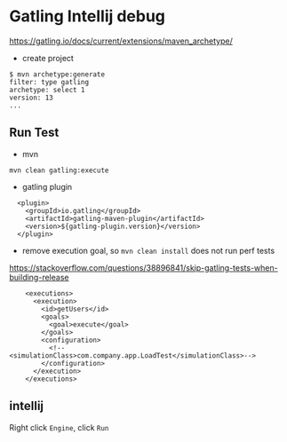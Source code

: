 # Gatling Intellij debug

https://gatling.io/docs/current/extensions/maven_archetype/

- create project

```
$ mvn archetype:generate
filter: type gatling
archetype: select 1
version: 13
...
```

## Run Test

- mvn

```
mvn clean gatling:execute
```

- gatling plugin

```
  <plugin>
    <groupId>io.gatling</groupId>
    <artifactId>gatling-maven-plugin</artifactId>
    <version>${gatling-plugin.version}</version>
  </plugin>
```

- remove execution goal, so `mvn clean install` does not run perf tests

https://stackoverflow.com/questions/38896841/skip-gatling-tests-when-building-release

```
    <executions>
      <execution>
        <id>getUsers</id>
        <goals>
          <goal>execute</goal>
        </goals>
        <configuration>
          <!--<simulationClass>com.company.app.LoadTest</simulationClass>-->
        </configuration>
      </execution>
    </executions>
```

## intellij

Right click `Engine`, click `Run`

